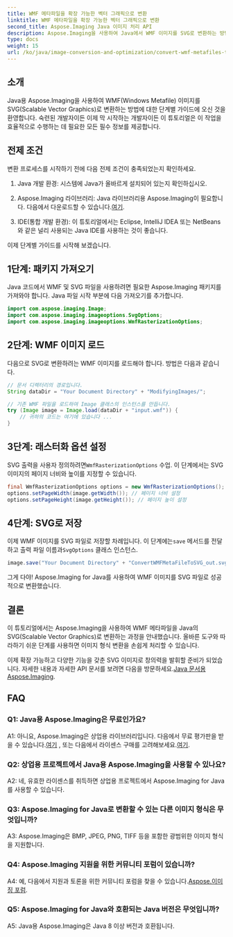 ```yaml
---
title: WMF 메타파일을 확장 가능한 벡터 그래픽으로 변환
linktitle: WMF 메타파일을 확장 가능한 벡터 그래픽으로 변환
second_title: Aspose.Imaging Java 이미지 처리 API
description: Aspose.Imaging을 사용하여 Java에서 WMF 이미지를 SVG로 변환하는 방법을 알아보세요. 효율적인 이미지 형식 변환을 위한 단계별 가이드를 따르세요.
type: docs
weight: 15
url: /ko/java/image-conversion-and-optimization/convert-wmf-metafiles-to-scalable-vector-graphics/
---
```

## 소개

Java용 Aspose.Imaging을 사용하여 WMF(Windows Metafile) 이미지를 SVG(Scalable Vector Graphics)로 변환하는 방법에 대한 단계별 가이드에 오신 것을 환영합니다. 숙련된 개발자이든 이제 막 시작하는 개발자이든 이 튜토리얼은 이 작업을 효율적으로 수행하는 데 필요한 모든 필수 정보를 제공합니다.

## 전제 조건

변환 프로세스를 시작하기 전에 다음 전제 조건이 충족되었는지 확인하세요.

1. Java 개발 환경: 시스템에 Java가 올바르게 설치되어 있는지 확인하십시오.

2.  Aspose.Imaging 라이브러리: Java 라이브러리용 Aspose.Imaging이 필요합니다. 다음에서 다운로드할 수 있습니다.[여기](https://releases.aspose.com/imaging/java/).

3. IDE(통합 개발 환경): 이 튜토리얼에서는 Eclipse, IntelliJ IDEA 또는 NetBeans와 같은 널리 사용되는 Java IDE를 사용하는 것이 좋습니다.

이제 단계별 가이드를 시작해 보겠습니다.

## 1단계: 패키지 가져오기

Java 코드에서 WMF 및 SVG 파일을 사용하려면 필요한 Aspose.Imaging 패키지를 가져와야 합니다. Java 파일 시작 부분에 다음 가져오기를 추가합니다.

```java
import com.aspose.imaging.Image;
import com.aspose.imaging.imageoptions.SvgOptions;
import com.aspose.imaging.imageoptions.WmfRasterizationOptions;
```

## 2단계: WMF 이미지 로드

다음으로 SVG로 변환하려는 WMF 이미지를 로드해야 합니다. 방법은 다음과 같습니다.

```java
// 문서 디렉터리의 경로입니다.
String dataDir = "Your Document Directory" + "ModifyingImages/";

// 기존 WMF 파일을 로드하여 Image 클래스의 인스턴스를 만듭니다.
try (Image image = Image.load(dataDir + "input.wmf")) {
    // 귀하의 코드는 여기에 있습니다 ...
}
```

## 3단계: 래스터화 옵션 설정

 SVG 출력을 사용자 정의하려면`WmfRasterizationOptions` 수업. 이 단계에서는 SVG 이미지의 페이지 너비와 높이를 지정할 수 있습니다.

```java
final WmfRasterizationOptions options = new WmfRasterizationOptions();
options.setPageWidth(image.getWidth()); // 페이지 너비 설정
options.setPageHeight(image.getHeight()); // 페이지 높이 설정
```

## 4단계: SVG로 저장

 이제 WMF 이미지를 SVG 파일로 저장할 차례입니다. 이 단계에는`save` 메서드를 전달하고 출력 파일 이름과`SvgOptions` 클래스 인스턴스.

```java
image.save("Your Document Directory" + "ConvertWMFMetaFileToSVG_out.svg", new SvgOptions() {{ setVectorRasterizationOptions(options); }});
```

그게 다야! Aspose.Imaging for Java를 사용하여 WMF 이미지를 SVG 파일로 성공적으로 변환했습니다.

## 결론

이 튜토리얼에서는 Aspose.Imaging을 사용하여 WMF 메타파일을 Java의 SVG(Scalable Vector Graphics)로 변환하는 과정을 안내했습니다. 올바른 도구와 따라하기 쉬운 단계를 사용하면 이미지 형식 변환을 손쉽게 처리할 수 있습니다. 

 이제 확장 가능하고 다양한 기능을 갖춘 SVG 이미지로 창의력을 발휘할 준비가 되었습니다. 자세한 내용과 자세한 API 문서를 보려면 다음을 방문하세요.[Java 문서용 Aspose.Imaging](https://reference.aspose.com/imaging/java/).

## FAQ

### Q1: Java용 Aspose.Imaging은 무료인가요?

 A1: 아니요, Aspose.Imaging은 상업용 라이브러리입니다. 다음에서 무료 평가판을 받을 수 있습니다.[여기](https://releases.aspose.com/) , 또는 다음에서 라이센스 구매를 고려해보세요.[여기](https://purchase.aspose.com/buy).

### Q2: 상업용 프로젝트에서 Java용 Aspose.Imaging을 사용할 수 있나요?

A2: 네, 유효한 라이센스를 취득하면 상업용 프로젝트에서 Aspose.Imaging for Java를 사용할 수 있습니다.

### Q3: Aspose.Imaging for Java로 변환할 수 있는 다른 이미지 형식은 무엇입니까?

A3: Aspose.Imaging은 BMP, JPEG, PNG, TIFF 등을 포함한 광범위한 이미지 형식을 지원합니다.

### Q4: Aspose.Imaging 지원을 위한 커뮤니티 포럼이 있습니까?

 A4: 예, 다음에서 지원과 토론을 위한 커뮤니티 포럼을 찾을 수 있습니다.[Aspose.이미징 포럼](https://forum.aspose.com/).

### Q5: Aspose.Imaging for Java와 호환되는 Java 버전은 무엇입니까?

A5: Java용 Aspose.Imaging은 Java 8 이상 버전과 호환됩니다.